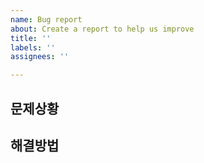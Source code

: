 ```yaml
---
name: Bug report
about: Create a report to help us improve
title: ''
labels: ''
assignees: ''

---
```


**문제상황**
- 

**해결방법**
-

